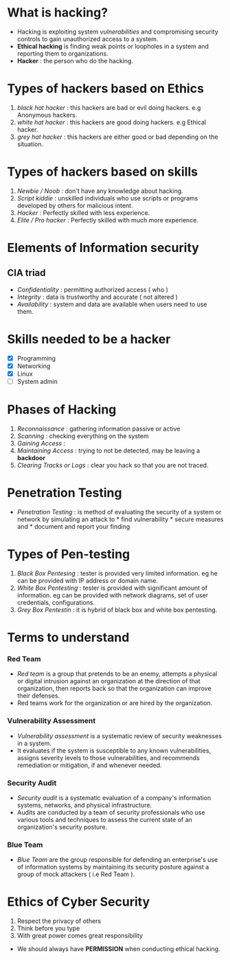 # What is hacking?
- Hacking is exploiting system *vulnerabilities* and compromising security controls to gain unauthorized access to a system.
- **Ethical hacking** is finding weak points or loopholes in a system and reporting them to organizations.
- **Hacker** : the person who do the hacking.

# Types of hackers based on Ethics
1. *black hat hacker* : this hackers are bad or evil doing hackers. e.g Anonymous hackers.
2. *white hat hacker* : this hackers are good doing hackers. e.g Ethical hacker.
3. *grey hat hacker* : this hackers are either good or bad depending on the situation.

# Types of hackers based on skills

1. *Newbie / Noob* : don't have any knowledge about hacking.
2. *Script kiddie* : unskilled individuals who use scripts or programs developed by others for malicious intent.
3. *Hacker* : Perfectly skilled with less experience.
4. *Elite / Pro hacker* : Perfectly skilled with much more experience.

# Elements of Information security

## CIA triad 
- *Confidentiality* : permitting authorized access ( who )
- *Integrity* : data is trustworthy and accurate ( not altered )
- *Availability* : system and data are available when users need to use them.

# Skills needed to be a hacker

- [x] Programming
- [x] Networking
- [x] Linux
- [ ] System admin

# Phases of Hacking 

1. *Reconnaissance* : gathering information passive or active
2. *Scanning* : checking everything on the system
3. *Gaining Access* : 
4. *Maintaining Access* : trying to not be detected, may be leaving a **backdoor** 
5. *Clearing Tracks or Logs* : clear you hack so that you are not traced.

# Penetration Testing

- *Penetration Testing* : is method of evaluating the security of a system or network by simulating an attack to 
                    * find vulnerability
                    * secure measures and 
                    * document and report your finding

# Types of Pen-testing

1. *Black Box Pentesing* : tester is provided very limited information. eg he can be provided with IP address or domain name.
2. *White Box Pentesting* : tester is provided with significant amount of information. eg can be provided with network diagrams, set of user credentials, configurations.
3. *Grey Box Pentestin* : it is hybrid of black box and white box pentesting.

# Terms to understand 

### Red Team 
- *Red team*  is a group that pretends to be an enemy, attempts a physical or digital intrusion against an organization at the direction of that organization, then reports back so that the organization can improve their defenses.
- Red teams work for the organization or are hired by the organization.

### Vulnerability Assessment 
- *Vulnerability assessment*  is a systematic review of security weaknesses in a system.
- It evaluates if the system is susceptible to any known vulnerabilities, assigns severity levels to those vulnerabilities, and recommends remediation or mitigation, if and whenever needed.

### Security Audit
- *Security audit*  is a systematic evaluation of a company's information systems, networks, and physical infrastructure.
- Audits are conducted by a team of security professionals who use various tools and techniques to assess the current state of an organization's security posture.

### Blue Team
- *Blue Team* are the group responsible for defending an enterprise's use of information systems by maintaining its security posture against a group of mock attackers ( i.e Red Team ).

# Ethics of Cyber Security

1. Respect the privacy of others
2. Think before you type 
3. With great power comes great responsibility

- We should always have **PERMISSION** when conducting ethical hacking.